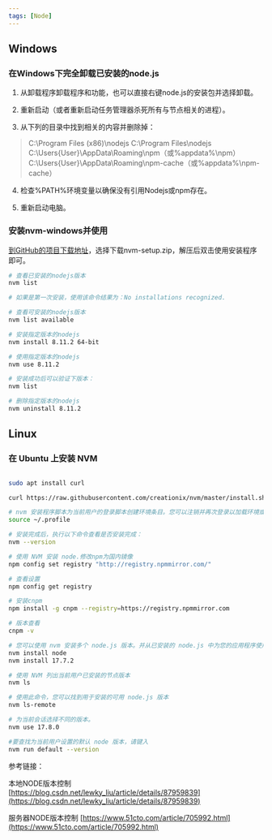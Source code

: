 ```yaml
---
tags: [Node]
---
```


## Windows

### 在Windows下完全卸载已安装的node.js

1. 从卸载程序卸载程序和功能，也可以直接右键node.js的安装包并选择卸载。

2. 重新启动（或者重新启动任务管理器杀死所有与节点相关的进程）。

3. 从下列的目录中找到相关的内容并删除掉：

> C:\Program Files (x86)\nodejs
> C:\Program Files\nodejs
> C:\Users\{User}\AppData\Roaming\npm（或%appdata%\npm）
> C:\Users\{User}\AppData\Roaming\npm-cache（或%appdata%\npm-cache）

4. 检查%PATH%环境变量以确保没有引用Nodejs或npm存在。

5. 重新启动电脑。

### 安装nvm-windows并使用

[到GitHub的项目下载地址](https://github.com/coreybutler/nvm-windows/releases)，选择下载nvm-setup.zip，解压后双击使用安装程序即可。

```bash
# 查看已安装的nodejs版本
nvm list

# 如果是第一次安装，使用该命令结果为：No installations recognized.

# 查看可安装的nodejs版本
nvm list available

# 安装指定版本的nodejs
nvm install 8.11.2 64-bit

# 使用指定版本的nodejs
nvm use 8.11.2

# 安装成功后可以验证下版本：
nvm list

# 删除指定版本的nodejs
nvm uninstall 8.11.2
```

## Linux

### 在 Ubuntu 上安装 NVM

```bash

sudo apt install curl

curl https://raw.githubusercontent.com/creationix/nvm/master/install.sh | bash

# nvm 安装程序脚本为当前用户的登录脚本创建环境条目。您可以注销并再次登录以加载环境或执行以下命令来执行相同操作。
source ~/.profile

# 安装完成后，执行以下命令查看是否安装完成：
nvm --version

# 使用 NVM 安装 node.修改npm为国内镜像
npm config set registry "http://registry.npmmirror.com/"

# 查看设置
npm config get registry

# 安装cnpm
npm install -g cnpm --registry=https://registry.npmmirror.com

# 版本查看
cnpm -v

# 您可以使用 nvm 安装多个 node.js 版本。并从已安装的 node.js 中为您的应用程序使用所需的版本。安装最新版本的 node.js。这里的 node 是最新版本的别名
nvm install node
nvm install 17.7.2

# 使用 NVM 列出当前用户已安装的节点版本
nvm ls

# 使用此命令，您可以找到用于安装的可用 node.js 版本
nvm ls-remote

# 为当前会话选择不同的版本。
nvm use 17.8.0

#要查找为当前用户设置的默认 node 版本，请键入
nvm run default --version
```

参考链接：

本地NODE版本控制
[https://blog.csdn.net/lewky_liu/article/details/87959839](https://blog.csdn.net/lewky_liu/article/details/87959839)

服务器NODE版本控制
[https://www.51cto.com/article/705992.html](https://www.51cto.com/article/705992.html)

